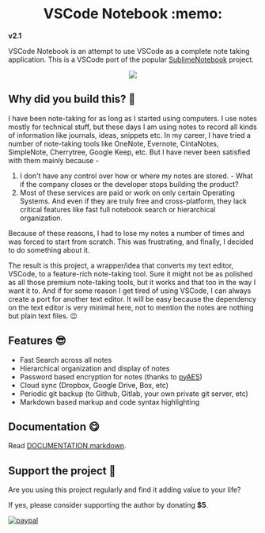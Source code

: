 <h1 align="center">
	VSCode Notebook :memo:
</h1> 

**v2.1**

VSCode Notebook is an attempt to use VSCode as a complete note taking application. 
This is a VSCode port of the popular [SublimeNotebook](https://github.com/aviaryan/SublimeNotebook) project.

<p align="center">
 <img src="https://user-images.githubusercontent.com/4047597/36163471-86b2871c-110f-11e8-9030-d3788564a306.gif">
</p>


## Why did you build this? :thinking:

I have been note-taking for as long as I started using computers. I use notes mostly for technical stuff, but these days I am using notes to record all kinds of information like journals, ideas, snippets etc. In my career, I have tried a number of note-taking tools like OneNote, Evernote, CintaNotes, SimpleNote, Cherrytree, Google Keep, etc. But I have never been satisfied with them mainly because - 

1. I don't have any control over how or where my notes are stored. - What if the company closes or the developer stops building the product?
2. Most of these services are paid or work on only certain Operating Systems. And even if they are truly free and cross-platform, they lack critical features like fast full notebook search or hierarchical organization.

Because of these reasons, I had to lose my notes a number of times and was forced to start from scratch. This was frustrating, and finally, I decided to do something about it.

The result is this project, a wrapper/idea that converts my text editor, VSCode, to a feature-rich note-taking tool. Sure it might not be as polished as all those premium note-taking tools, but it works and that too in the way I want it to. And if for some reason I get tired of using VSCode, I can always create a port for another text editor. It will be easy because the dependency on the text editor is very minimal here, not to mention the notes are nothing but plain text files. 😉


## Features :sunglasses:

* Fast Search across all notes
* Hierarchical organization and display of notes
* Password based encryption for notes (thanks to [pyAES](https://github.com/ricmoo/pyaes))
* Cloud sync (Dropbox, Google Drive, Box, etc)
* Periodic git backup (to Github, Gitlab, your own private git server, etc)
* Markdown based markup and code syntax highlighting


## Documentation :yum:

Read [DOCUMENTATION.markdown](DOCUMENTATION.markdown).


## Support the project :money_with_wings:

Are you using this project regularly and find it adding value to your life?

If yes, please consider supporting the author by donating **$5**.

[![paypal](https://www.paypalobjects.com/en_US/i/btn/btn_donateCC_LG.gif)](https://www.paypal.me/aviaryan/5)
